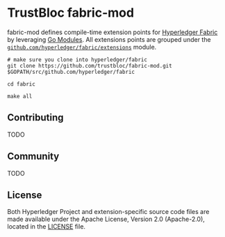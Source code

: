 # TrustBloc fabric-mod

fabric-mod defines compile-time extension points for [Hyperledger Fabric](https://github.com/hyperledger/fabric) by leveraging [Go Modules](https://github.com/golang/go/wiki/Modules). All extensions points are grouped under the [`github.com/hyperledger/fabric/extensions`](./extensions) module.

```
# make sure you clone into hyperledger/fabric
git clone https://github.com/trustbloc/fabric-mod.git $GOPATH/src/github.com/hyperledger/fabric

cd fabric

make all
```

## Contributing

TODO

## Community

TODO

## License <a name="license"></a>

Both Hyperledger Project and extension-specific source code files are made available under the Apache License, Version 2.0 (Apache-2.0), located in the [LICENSE](LICENSE) file.
